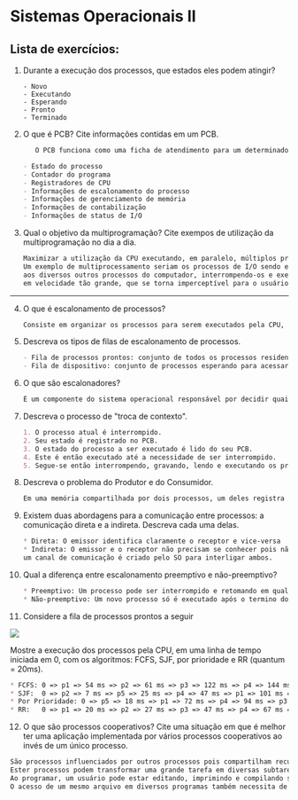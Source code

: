 # Sistemas Operacionais II

## Lista de exercícios:

1. Durante a execução dos processos, que estados eles podem atingir?
   
   ```markd
   - Novo
   - Executando
   - Esperando
   - Pronto
   - Terminado
   ```

2. O que é PCB? Cite informações contidas em um PCB.  
   
   ```markdown
      O PCB funciona como uma ficha de atendimento para um determinado processo, contendo:
   
   - Estado do processo
   - Contador do programa
   - Registradores de CPU
   - Informações de escalonamento do processo
   - Informações de gerenciamento de memória
   - Informações de contabilização
   - Informações de status de I/O
   ```

3. Qual o objetivo da multiprogramação? Cite exempos de utilização da multiprogramação no dia a dia.
   
   ```markdown
   Maximizar a utilização da CPU executando, em paralelo, múltiplos programas na mesma máquina.
   Um exemplo de multiprocessamento seriam os processos de I/O sendo executados paralelamente
   aos diversos outros processos do computador, interrompendo-os e executando-os conforme a necessidade,
   em velocidade tão grande, que se torna imperceptível para o usuário.
   ```

---

4. O que é escalonamento de processos?
   
   ```markdown
   Consiste em organizar os processos para serem executados pela CPU, sendo o SO responsável por selecionar aqueles que já estão prontos para execução, interromper um processo e salvar seus dados em um PCB, e ler o PCB do processo escolhido para execução. O tempo de espera de I/O que um determinado processo gasta, é utilizado para executar um outro processo.
   ```

5. Descreva os tipos de filas de escalonamento de processos.
   
   ```markdown
   - Fila de processos prontos: conjunto de todos os processos residentes em memória principal, prontos e esperando para serem executados.
   - Fila de dispositivo: conjunto de processos esperando para acessar um dispositivo, cada dispositivo tendo sua própria fila.
   ```

6. O que são escalonadores?
   
   ```markdown
   É um componente do sistema operacional responsável por decidir quais processos serão executados pela CPU e em qual momento.
   ```

7. Descreva o processo de "troca de contexto".
   
   ```markdown
   1. O processo atual é interrompido.
   2. Seu estado é registrado no PCB.
   3. O estado do processo a ser executado é lido do seu PCB.
   4. Este é então executado até a necessidade de ser interrompido.
   5. Segue-se então interrompendo, gravando, lendo e executando os processos nas filas.
   ```

8. Descreva o problema do Produtor e do Consumidor.
   
   ```markdown
   Em uma memória compartilhada por dois processos, um deles registra dados na memória (Produtor) e o outro retira dados da memória (Consumidor). Conforme o espaço da memória for preenchido, um contador registra os espaços não livres. Ao chegar ao valor máximo, o contador coloca o processo Produtor para dormir e chama o processo Consumidor. 
   ```

9. Existem duas abordagens para a comunicação entre processos: a comunicação direta e a indireta. Descreva cada uma delas.
   
   ```markdown
   * Direta: O emissor identifica claramente o receptor e vice-versa
   * Indireta: O emissor e o receptor não precisam se conhecer pois não interagem diretamente
   um canal de comunicação é criado pelo SO para interligar ambos.
   ```

10. Qual a diferença entre escalonamento preemptivo e não-preemptivo?
    
    ```markdown
    * Preemptivo: Um processo pode ser interrompido e retomando em qualquer estado, permitindo a execução de outro processo antes mesmo deste ter sido terminado.
    * Não-preemptivo: Um novo processo só é executado após o termino do anterior. 
    ```

11. Considere a fila de processos prontos a seguir

![](/home/luis/.var/app/com.github.marktext.marktext/config/marktext/images/2021-10-13-13-20-45-image.png)

  Mostre a execução dos processos pela CPU, em uma linha de tempo iniciada em 0, com os algoritmos: FCFS, SJF, por prioridade e RR (quantum = 20ms).        

```markdown
* FCFS: 0 => p1 => 54 ms => p2 => 61 ms => p3 => 122 ms => p4 => 144 ms => p5 => 162 ms 
* SJF:  0 => p2 => 7 ms => p5 => 25 ms => p4 => 47 ms => p1 => 101 ms => p3 => 162 ms
* Por Prioridade: 0 => p5 => 18 ms => p1 => 72 ms => p4 => 94 ms => p3 => 155 ms => 162 ms
* RR:   0 => p1 => 20 ms => p2 => 27 ms => p3 => 47 ms => p4 => 67 ms => p5 => 85 ms => p1 => 105 ms => p3 => 125 ms => p4 => 127 ms => p1 => 141 ms => p3 => 162 ms
```

12. O que são processos cooperativos? Cite uma situação em que é melhor ter uma aplicação implementada por vários processos cooperativos ao invés de um único processo.

```markdown
São processos influenciados por outros processos pois compartilham recursos (variáveis, segmento de memória, endereçamento, estruturas de dados, etc.)
Ester processos podem transformar uma grande tarefa em diversas subtarefas que serão processadas simultâneamente, aumentando a velocidade do sistema.
Ao programar, um usuário pode estar editando, imprimindo e compilando seu código em paralelo.
O acesso de um mesmo arquivo em diversos programas também necessita de processos cooperativos, como editar um mesmo texto pelo vim e emacs em paralelelo, ao ser modificado o arquivo, se atualizado o outro editor de texto, o arquivo atualizado constará na aplicação.
```

